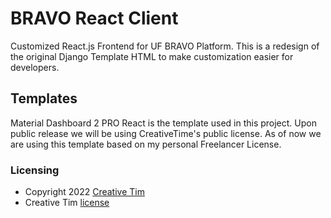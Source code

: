 # BRAVO React Client
Customized React.js Frontend for UF BRAVO Platform. This is a redesign of the original Django Template HTML to make customization easier for developers. 

## Templates
Material Dashboard 2 PRO React is the template used in this project. Upon public release we will be using CreativeTime's public license. As of now we are using this template based on my personal Freelancer License.

### Licensing
- Copyright 2022 [Creative Tim](https://www.creative-tim.com?ref=readme-mdpr)
- Creative Tim [license](https://www.creative-tim.com/license?ref=readme-mdpr)